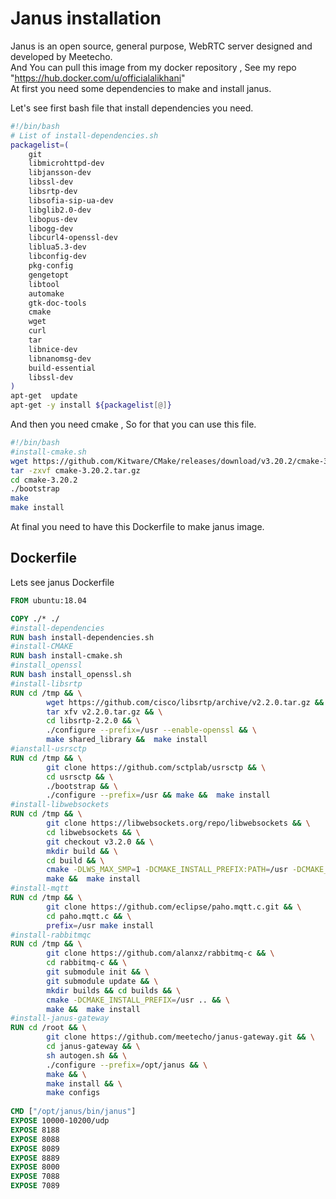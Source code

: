 # Janus installation

Janus is an open source, general purpose, WebRTC server designed and developed by Meetecho. \
And You can pull this image from my docker repository , See my repo "https://hub.docker.com/u/officialalikhani" \
At first you need some dependencies to make and install janus.

Let's see first bash file that install dependencies you need.
```bash
#!/bin/bash
# List of install-dependencies.sh
packagelist=(
    git
    libmicrohttpd-dev
    libjansson-dev
    libssl-dev
    libsrtp-dev
    libsofia-sip-ua-dev
    libglib2.0-dev
    libopus-dev
    libogg-dev
    libcurl4-openssl-dev
    liblua5.3-dev
    libconfig-dev
    pkg-config
    gengetopt
    libtool
    automake
    gtk-doc-tools
    cmake
    wget
    curl
    tar
    libnice-dev
    libnanomsg-dev
    build-essential 
    libssl-dev
)
apt-get  update
apt-get -y install ${packagelist[@]}
```
And then you need cmake , So for that you can use this file.
```bash
#!/bin/bash
#install-cmake.sh
wget https://github.com/Kitware/CMake/releases/download/v3.20.2/cmake-3.20.2.tar.gz
tar -zxvf cmake-3.20.2.tar.gz
cd cmake-3.20.2
./bootstrap
make 
make install 
```

At final you need to have this Dockerfile to make janus image.

## Dockerfile
Lets see  janus Dockerfile 
```Dockerfile
FROM ubuntu:18.04

COPY ./* ./
#install-dependencies
RUN bash install-dependencies.sh
#install-CMAKE
RUN bash install-cmake.sh
#install_openssl
RUN bash install_openssl.sh
#install-libsrtp
RUN cd /tmp && \
        wget https://github.com/cisco/libsrtp/archive/v2.2.0.tar.gz && \
        tar xfv v2.2.0.tar.gz && \
        cd libsrtp-2.2.0 && \
        ./configure --prefix=/usr --enable-openssl && \
        make shared_library &&  make install
#ianstall-usrsctp
RUN cd /tmp && \
        git clone https://github.com/sctplab/usrsctp && \
        cd usrsctp && \
        ./bootstrap && \
        ./configure --prefix=/usr && make &&  make install
#install-libwebsockets
RUN cd /tmp && \
        git clone https://libwebsockets.org/repo/libwebsockets && \
        cd libwebsockets && \
        git checkout v3.2.0 && \
        mkdir build && \
        cd build && \
        cmake -DLWS_MAX_SMP=1 -DCMAKE_INSTALL_PREFIX:PATH=/usr -DCMAKE_C_FLAGS="-fpic" .. && \
        make &&  make install 
#install-mqtt
RUN cd /tmp && \
        git clone https://github.com/eclipse/paho.mqtt.c.git && \
        cd paho.mqtt.c && \
        prefix=/usr make install 
#install-rabbitmqc
RUN cd /tmp && \
        git clone https://github.com/alanxz/rabbitmq-c && \
        cd rabbitmq-c && \
        git submodule init && \
        git submodule update && \
        mkdir builds && cd builds && \
        cmake -DCMAKE_INSTALL_PREFIX=/usr .. && \
        make &&  make install
#install-janus-gateway
RUN cd /root && \
        git clone https://github.com/meetecho/janus-gateway.git && \
        cd janus-gateway && \
        sh autogen.sh && \
        ./configure --prefix=/opt/janus && \
        make && \
        make install && \
        make configs
		
CMD ["/opt/janus/bin/janus"]
EXPOSE 10000-10200/udp
EXPOSE 8188
EXPOSE 8088
EXPOSE 8089
EXPOSE 8889
EXPOSE 8000
EXPOSE 7088
EXPOSE 7089
```

